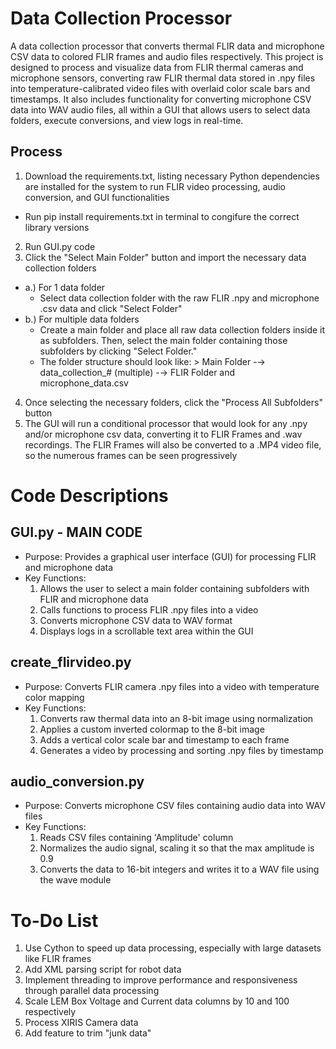 # Data Collection Processor
A data collection processor that converts thermal FLIR data and microphone CSV data to colored FLIR frames and audio files respectively. This project is designed to process and visualize data from FLIR thermal cameras and microphone sensors, converting raw FLIR thermal data stored in .npy files into temperature-calibrated video files with overlaid color scale bars and timestamps. It also includes functionality for converting microphone CSV data into WAV audio files, all within a GUI that allows users to select data folders, execute conversions, and view logs in real-time.

## Process
  1) Download the requirements.txt, listing necessary Python dependencies are installed for the system to run FLIR video processing, audio conversion, and GUI functionalities
  - Run pip install requirements.txt in terminal to congifure the correct library versions
  2) Run GUI.py code
  3) Click the "Select Main Folder" button and import the necessary data collection folders
  - a.) For 1 data folder
      - Select data collection folder with the raw FLIR .npy and microphone .csv data and click "Select Folder"
  - b.) For multiple data folders
      -  Create a main folder and place all raw data collection folders inside it as subfolders. Then, select the main folder containing those subfolders by clicking                  "Select Folder."
      -  The folder structure should look like: > Main Folder
                                                  -→ data_collection_# (multiple)
                                                     -→ FLIR Folder and microphone_data.csv
  4) Once selecting the necessary folders, click the "Process All Subfolders" button
  5) The GUI will run a conditional processor that would look for any .npy and/or microphone csv data, converting it to FLIR Frames and .wav recordings. The FLIR Frames will 
     also be converted to a .MP4 video file, so the numerous frames can be seen progressively

# Code Descriptions

## GUI.py - MAIN CODE
- Purpose: Provides a graphical user interface (GUI) for processing FLIR and microphone data
- Key Functions:
  1) Allows the user to select a main folder containing subfolders with FLIR and microphone data
  2) Calls functions to process FLIR .npy files into a video
  3) Converts microphone CSV data to WAV format
  4) Displays logs in a scrollable text area within the GUI

## create_flirvideo.py
- Purpose: Converts FLIR camera .npy files into a video with temperature color mapping
- Key Functions:
  1) Converts raw thermal data into an 8-bit image using normalization
  2) Applies a custom inverted colormap to the 8-bit image
  3) Adds a vertical color scale bar and timestamp to each frame
  4) Generates a video by processing and sorting .npy files by timestamp

## audio_conversion.py
- Purpose: Converts microphone CSV files containing audio data into WAV files
- Key Functions:
  1) Reads CSV files containing 'Amplitude' column
  2) Normalizes the audio signal, scaling it so that the max amplitude is 0.9
  3) Converts the data to 16-bit integers and writes it to a WAV file using the wave module

# To-Do List
  1) Use Cython to speed up data processing, especially with large datasets like FLIR frames
  2) Add XML parsing script for robot data
  3) Implement threading to improve performance and responsiveness through parallel data processing
  4) Scale LEM Box Voltage and Current data columns by 10 and 100 respectively
  5) Process XIRIS Camera data
  6) Add feature to trim "junk data"
